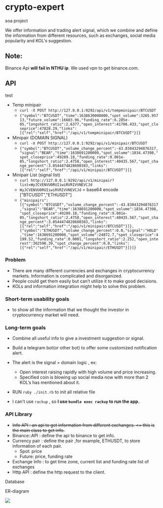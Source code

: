 # crypto-expert

soa project

We offer information and trading alert signal, which we combine and define the information from different resources, such as exchanges, social media popularity and KOL's suggestion.

## Note:

Binance Api **will fail in NTHU ip**. We used vpn to get binance.com.

## API

test

- Temp minipair
  - `curl -X POST http://127.0.0.1:9292/api/v1/tempminipair/BTCUSDT`
  - `{"symbol":"BTCUSDT","time":1638630000000,"spot_volume":3265.95713,"future_volume":16603.96,"funding_rate":6.285e-05,"longshort_ratio":2.6377,"open_interest":41706.433,"spot_closeprice":47828.29,"links":[{"rel":"self","href":"/api/v1/tempminipair/BTCUSDT"}]}`
- Minipair (DOMAIN SIGNAL)
  - `curl -X POST http://127.0.0.1:9292/api/v1/minipair/BTCUSDT`
  - `{"symbol":"BTCUSDT","volume_change_percent":-43.83043294876317,"signal":"BEAR","time":1638691200000,"spot_volume":1834.47398,"spot_closeprice":49289.18,"funding_rate":9.001e-05,"longshort_ratio":2.4758,"open_interest":40435.567,"spot_change_percent":3.0544474828600383,"links":[{"rel":"self","href":"/api/v1/minipair/BTCUSDT"}]}`
- Minipair List (signal list)
  - `curl http://127.0.0.1:9292/api/v1/minipair?list=WyJCVENVU0RUIiwiRVRIVVNEVCJd`
  - `WyJCVENVU0RUIiwiRVRIVVNEVCJd` = base64 encode ["BTCUSDT","ETHUSDT"]
  - `{"minipairs":[{"symbol":"BTCUSDT","volume_change_percent":-43.83043294876317,"signal":"BEAR","time":1638691200000,"spot_volume":1834.47398,"spot_closeprice":49289.18,"funding_rate":9.001e-05,"longshort_ratio":2.4758,"open_interest":40435.567,"spot_change_percent":3.0544474828600383,"links":[{"rel":"self","href":"/api/v1/minipair/BTCUSDT"}]},{"symbol":"ETHUSDT","volume_change_percent":0.0,"signal":"HOLD","time":1638691200000,"spot_volume":24872.7,"spot_closeprice":4199.52,"funding_rate":0.0001,"longshort_ratio":2.252,"open_interest":302590.39,"spot_change_percent":0.0,"links":[{"rel":"self","href":"/api/v1/minipair/ETHUSDT"}]}]}`

### Problem

- There are many different currencies and exchanges in cryptocurrency markets. Information is complicated and disorganized.
- People could get them easily but can’t utilize it to make good decisions.
- KOLs and information integration might help to solve this problem.

### Short-term usability goals

- to show all the information that we thought the investor in cryptocurrency market will need.

### Long-term goals

- Combine all useful info to give a investment suggestion or signal.
- Build a telegram bot(or other bot) to offer some customized notification alert.
- The alert is the signal = domain logic , ex:

  - Open interest raising rapidly with high volume and price increasing.
  - Specified coin is blowing up social media now with more than 2 KOL’s has mentioned about it.

- RUN `ruby ./init.rb` to init all relative file
- I can't use `rackup` , so **I use `bundle exec rackup` to run the app.**

### API Library

- ~~Info API : an api to get information from different exchanges. <= this is the main class to get info.~~
- Binance::API : define the api to binance to get info.
- Currency pair : define the pair ,for example, ETHUSDT, to store information of each pair.
  - Spot: price
  - Future: price, funding rate
- Exchange Info : to get time zone, current list and funding rate list of exchanges
- Http API : define the http request to the client.

Database

ER-diagram

![](https://i.imgur.com/4vW3rvC.png)
